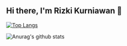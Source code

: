 ## Hi there, I'm Rizki Kurniawan 👋

[![Top Langs](https://github-readme-stats.vercel.app/api/top-langs/?username=rizkikurniaa&layout=compact)](https://github.com/rizkikurniaa/github-readme-stats) 

![Anurag's github stats](https://github-readme-stats.vercel.app/api?username=rizkikurniaa&show_icons=true&theme=radical)